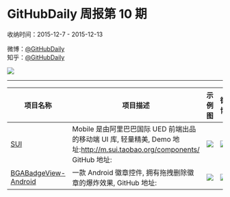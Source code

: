 # GitHubDaily 周报第 10 期

收纳时间：2015-12-7 - 2015-12-13

微博：[@GitHubDaily](https://weibo.com/GitHubDaily)    
知乎：[@GitHubDaily](https://www.zhihu.com/people/githubdaily)

![](https://raw.githubusercontent.com/GitHubDaily/GitHubDaily/master/assets/weixin.png)

---

项目名称 | 项目描述 | 示例图 | 微博
--- | --- | --- | ---
[SUI](status.github_url) | Mobile 是由阿里巴巴国际 UED 前端出品的移动端 UI 库, 轻量精美, Demo 地址:http://m.sui.taobao.org/components/ GitHub 地址: | ![](http://ww4.sinaimg.cn/large/006fiYtfjw1eyuzn8fqxdj31kw113ak5.jpg) | [![](https://raw.githubusercontent.com/GitHubDaily/GitHubDaily/master/assets/sina_logo.png)](https://weibo.com/5722964389/D7SHNqnUW)
[BGABadgeView-Android](status.github_url) | 一款 Android 徽章控件, 拥有拖拽删除徽章的爆炸效果, GitHub 地址: | ![](http://ww4.sinaimg.cn/large/006fiYtfgw1eyr2odoyxkg309p0h1b2b.gif) | [![](https://raw.githubusercontent.com/GitHubDaily/GitHubDaily/master/assets/sina_logo.png)](https://weibo.com/5722964389/D7jc81ryC)
